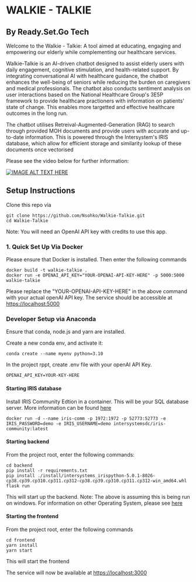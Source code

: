 # WALKIE - TALKIE
## By Ready.Set.Go Tech

Welcome to the Walkie - Talkie: A tool aimed at educating, engaging and empowering our elderly while
complementing our healthcare services.

Walkie-Talkie is an AI-driven chatbot designed to assist elderly users with daily engagement, cognitive stimulation, and health-related support. By integrating conversational AI with healthcare guidance, 
the chatbot enhances the well-being of seniors while reducing the burden on caregivers and medical professionals.
The chatbot also conducts sentiment analysis on user interactions based on the National Healthcare Group's 3E5P framework to provide healthcare practioners with information on patients' state of change. This enables more targetted and effective healthcare outcomes in the long run.

The chatbot utilises Retreival-Augmented-Generation (RAG) to search through provided MOH documents and provide users with accurate and up-to-date information.
This is powered through the Intersystem's IRIS database, which allow for efficient storage and similarity lookup of these documents once vectorised

Please see the video below for further information:

[![IMAGE ALT TEXT HERE](https://img.youtube.com/vi/Gzx_ZwWr_OU/0.jpg)](https://www.youtube.com/watch?v=Gzx_ZwWr_OU)

## Setup Instructions
Clone this repo via
```
git clone https://github.com/Nsohko/Walkie-Talkie.git
cd Walkie-Talkie
```

Note: You will need an OpenAI API key with credits to use this app.

### 1. Quick Set Up Via Docker
Please ensure that Docker is installed.
Then enter the following commands

```
docker build -t walkie-talkie .
docker run -e OPENAI_API_KEY="YOUR-OPENAI-API-KEY-HERE" -p 5000:5000 walkie-talkie
```
Please replace the "YOUR-OPENAI-API-KEY-HERE" in the above command with your actual openAI API key.
The service should be accessible at [https://localhost:5000](https://localhost:5000)

### Developer Setup via Anaconda
Ensure that conda, node.js and yarn are installed.

Create a new conda env, and activate it:
```
conda create --name myenv python=3.10
```

In the project rppt, create .env file with your openAI API Key.
```commandline
OPENAI_API_KEY=YOUR-KEY-HERE
```

#### Starting IRIS database
Install IRIS Community Edtion in a container. This will be your SQL database server. More information can be found [here](https://github.com/intersystems-community/hackathon-2024/tree/main)
```
docker run -d --name iris-comm -p 1972:1972 -p 52773:52773 -e IRIS_PASSWORD=demo -e IRIS_USERNAME=demo intersystemsdc/iris-community:latest
```

#### Starting backend
From the project root, enter the following commands:
```
cd backend
pip install -r requirements.txt
pip install ./install/intersystems_irispython-5.0.1-8026-cp38.cp39.cp310.cp311.cp312-cp38.cp39.cp310.cp311.cp312-win_amd64.whl
flask run
```
This will start up the backend. Note: The above is assuming this is being run on windows. For information on other Operating System, please see [here](https://github.com/intersystems-community/hackathon-2024/tree/main)

#### Starting the frontend
From the project root, enter the following commands
```
cd frontend
yarn install
yarn start
```
This will start the frontend

The service will now be available at [https://localhost:3000](https://localhost:3000)


